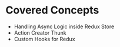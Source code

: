 # Covered Concepts

* Handling Async Logic inside Redux Store
* Action Creator Thunk
* Custom Hooks for Redux